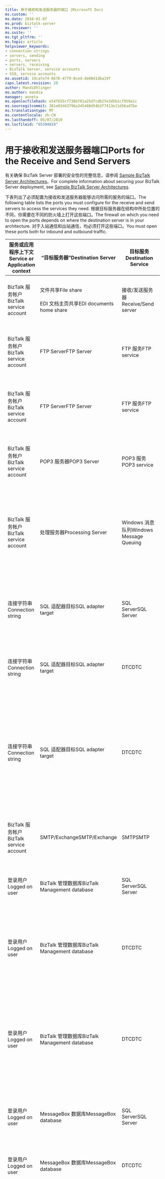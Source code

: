 ```yaml
---
title: 用于接收和发送服务器的端口 |Microsoft Docs
ms.custom: ''
ms.date: 2016-01-07
ms.prod: biztalk-server
ms.reviewer: ''
ms.suite: ''
ms.tgt_pltfrm: ''
ms.topic: article
helpviewer_keywords:
- connection strings
- servers, sending
- ports, servers
- servers, receiving
- BizTalk Server, service accounts
- SSO, service accounts
ms.assetid: 19cafe74-6676-4779-8ced-de0841dba19f
caps.latest.revision: 20
author: MandiOhlinger
ms.author: mandia
manager: anneta
ms.openlocfilehash: e54f655cf736bf01a25dfcdb2fe3d5b1cf959a1c
ms.sourcegitcommit: 381e83d43796a345488d54b3f7413e11d56ad7be
ms.translationtype: MT
ms.contentlocale: zh-CN
ms.lasthandoff: 05/07/2019
ms.locfileid: "65394819"
---
```

# <a name="ports-for-the-receive-and-send-servers"></a><span data-ttu-id="e4e3e-102">用于接收和发送服务器端口</span><span class="sxs-lookup"><span data-stu-id="e4e3e-102">Ports for the Receive and Send Servers</span></span>
<span data-ttu-id="e4e3e-103">有关确保 BizTalk Server 部署的安全性的完整信息，请参阅 [Sample BizTalk Server Architectures](../core/sample-biztalk-server-architectures.md)。</span><span class="sxs-lookup"><span data-stu-id="e4e3e-103">For complete information about securing your BizTalk Server deployment, see [Sample BizTalk Server Architectures](../core/sample-biztalk-server-architectures.md).</span></span>  
  
 <span data-ttu-id="e4e3e-104">下表列出了必须配置为接收和发送服务器能够访问所需的服务的端口。</span><span class="sxs-lookup"><span data-stu-id="e4e3e-104">The following table lists the ports you must configure for the receive and send servers to access the services they need.</span></span> <span data-ttu-id="e4e3e-105">根据目标服务器在结构中所处位置的不同，你需要在不同的防火墙上打开这些端口。</span><span class="sxs-lookup"><span data-stu-id="e4e3e-105">The firewall on which you need to open the ports depends on where the destination server is in your architecture.</span></span> <span data-ttu-id="e4e3e-106">对于入站通信和出站通信，均必须打开这些端口。</span><span class="sxs-lookup"><span data-stu-id="e4e3e-106">You must open these ports both for inbound and outbound traffic.</span></span>  
  
|<span data-ttu-id="e4e3e-107">服务或应用程序上下文</span><span class="sxs-lookup"><span data-stu-id="e4e3e-107">Service or Application context</span></span>|<span data-ttu-id="e4e3e-108">“目标服务器”</span><span class="sxs-lookup"><span data-stu-id="e4e3e-108">Destination Server</span></span>|<span data-ttu-id="e4e3e-109">目标服务</span><span class="sxs-lookup"><span data-stu-id="e4e3e-109">Destination Service</span></span>|<span data-ttu-id="e4e3e-110">Port</span><span class="sxs-lookup"><span data-stu-id="e4e3e-110">Port</span></span>|<span data-ttu-id="e4e3e-111">Protocol</span><span class="sxs-lookup"><span data-stu-id="e4e3e-111">Protocol</span></span>|<span data-ttu-id="e4e3e-112">Reason</span><span class="sxs-lookup"><span data-stu-id="e4e3e-112">Reason</span></span>|  
|------------------------------------|------------------------|-------------------------|----------|--------------|------------|  
|<span data-ttu-id="e4e3e-113">BizTalk 服务帐户</span><span class="sxs-lookup"><span data-stu-id="e4e3e-113">BizTalk service account</span></span>|<span data-ttu-id="e4e3e-114">文件共享</span><span class="sxs-lookup"><span data-stu-id="e4e3e-114">File share</span></span><br /><br /> <span data-ttu-id="e4e3e-115">EDI 文档主页共享</span><span class="sxs-lookup"><span data-stu-id="e4e3e-115">EDI documents home share</span></span>|<span data-ttu-id="e4e3e-116">接收/发送服务器</span><span class="sxs-lookup"><span data-stu-id="e4e3e-116">Receive/Send server</span></span>|<span data-ttu-id="e4e3e-117">445</span><span class="sxs-lookup"><span data-stu-id="e4e3e-117">445</span></span>|<span data-ttu-id="e4e3e-118">TCP</span><span class="sxs-lookup"><span data-stu-id="e4e3e-118">TCP</span></span>|<span data-ttu-id="e4e3e-119">检索将文件放到文件适配器的文件位置</span><span class="sxs-lookup"><span data-stu-id="e4e3e-119">Retrieve and drop files to file location for the File adapter</span></span>|  
|<span data-ttu-id="e4e3e-120">BizTalk 服务帐户</span><span class="sxs-lookup"><span data-stu-id="e4e3e-120">BizTalk service account</span></span>|<span data-ttu-id="e4e3e-121">FTP Server</span><span class="sxs-lookup"><span data-stu-id="e4e3e-121">FTP Server</span></span>|<span data-ttu-id="e4e3e-122">FTP 服务</span><span class="sxs-lookup"><span data-stu-id="e4e3e-122">FTP service</span></span>|<span data-ttu-id="e4e3e-123">20</span><span class="sxs-lookup"><span data-stu-id="e4e3e-123">20</span></span>|<span data-ttu-id="e4e3e-124">TCP</span><span class="sxs-lookup"><span data-stu-id="e4e3e-124">TCP</span></span>|<span data-ttu-id="e4e3e-125">FTP 适配器检索和删除文件到 FTP 服务器的</span><span class="sxs-lookup"><span data-stu-id="e4e3e-125">For the FTP adapter to retrieve and drop files to FTP Server</span></span>|  
|<span data-ttu-id="e4e3e-126">BizTalk 服务帐户</span><span class="sxs-lookup"><span data-stu-id="e4e3e-126">BizTalk service account</span></span>|<span data-ttu-id="e4e3e-127">FTP Server</span><span class="sxs-lookup"><span data-stu-id="e4e3e-127">FTP Server</span></span>|<span data-ttu-id="e4e3e-128">FTP 服务</span><span class="sxs-lookup"><span data-stu-id="e4e3e-128">FTP service</span></span>|<span data-ttu-id="e4e3e-129">21</span><span class="sxs-lookup"><span data-stu-id="e4e3e-129">21</span></span>|<span data-ttu-id="e4e3e-130">TCP</span><span class="sxs-lookup"><span data-stu-id="e4e3e-130">TCP</span></span>|<span data-ttu-id="e4e3e-131">FTP 适配器检索和删除文件到 FTP 服务器的</span><span class="sxs-lookup"><span data-stu-id="e4e3e-131">For the FTP adapter to retrieve and drop files to FTP Server</span></span>|  
|<span data-ttu-id="e4e3e-132">BizTalk 服务帐户</span><span class="sxs-lookup"><span data-stu-id="e4e3e-132">BizTalk service account</span></span>|<span data-ttu-id="e4e3e-133">POP3 服务器</span><span class="sxs-lookup"><span data-stu-id="e4e3e-133">POP3 Server</span></span>|<span data-ttu-id="e4e3e-134">POP3 服务</span><span class="sxs-lookup"><span data-stu-id="e4e3e-134">POP3 service</span></span>|<span data-ttu-id="e4e3e-135">110</span><span class="sxs-lookup"><span data-stu-id="e4e3e-135">110</span></span>|<span data-ttu-id="e4e3e-136">TCP</span><span class="sxs-lookup"><span data-stu-id="e4e3e-136">TCP</span></span>|<span data-ttu-id="e4e3e-137">POP3 适配器从 POP3 服务器检索电子邮件</span><span class="sxs-lookup"><span data-stu-id="e4e3e-137">For the POP3 adapter to retrieve email from POP3 Server</span></span>|  
|<span data-ttu-id="e4e3e-138">BizTalk 服务帐户</span><span class="sxs-lookup"><span data-stu-id="e4e3e-138">BizTalk service account</span></span>|<span data-ttu-id="e4e3e-139">处理服务器</span><span class="sxs-lookup"><span data-stu-id="e4e3e-139">Processing Server</span></span>|<span data-ttu-id="e4e3e-140">Windows 消息队列</span><span class="sxs-lookup"><span data-stu-id="e4e3e-140">Windows Message Queuing</span></span>|<span data-ttu-id="e4e3e-141">1801</span><span class="sxs-lookup"><span data-stu-id="e4e3e-141">1801</span></span>|<span data-ttu-id="e4e3e-142">TCP</span><span class="sxs-lookup"><span data-stu-id="e4e3e-142">TCP</span></span>|<span data-ttu-id="e4e3e-143">为 BizTalk 消息队列适配器接收并将消息发送到 BizTalk 运行时</span><span class="sxs-lookup"><span data-stu-id="e4e3e-143">For the BizTalk Message Queuing adapter to receive and send messages to the BizTalk runtime</span></span>|  
|<span data-ttu-id="e4e3e-144">连接字符串</span><span class="sxs-lookup"><span data-stu-id="e4e3e-144">Connection string</span></span>|<span data-ttu-id="e4e3e-145">SQL 适配器目标</span><span class="sxs-lookup"><span data-stu-id="e4e3e-145">SQL adapter target</span></span>|<span data-ttu-id="e4e3e-146">SQL Server</span><span class="sxs-lookup"><span data-stu-id="e4e3e-146">SQL Server</span></span>|<span data-ttu-id="e4e3e-147">1433</span><span class="sxs-lookup"><span data-stu-id="e4e3e-147">1433</span></span>|<span data-ttu-id="e4e3e-148">TCP</span><span class="sxs-lookup"><span data-stu-id="e4e3e-148">TCP</span></span>|<span data-ttu-id="e4e3e-149">检索和使用 SQL 适配器的数据库中发送消息</span><span class="sxs-lookup"><span data-stu-id="e4e3e-149">Retrieve and send messages from databases used by SQL adapter</span></span>|  
|<span data-ttu-id="e4e3e-150">连接字符串</span><span class="sxs-lookup"><span data-stu-id="e4e3e-150">Connection string</span></span>|<span data-ttu-id="e4e3e-151">SQL 适配器目标</span><span class="sxs-lookup"><span data-stu-id="e4e3e-151">SQL adapter target</span></span>|<span data-ttu-id="e4e3e-152">DTC</span><span class="sxs-lookup"><span data-stu-id="e4e3e-152">DTC</span></span>|<span data-ttu-id="e4e3e-153">135</span><span class="sxs-lookup"><span data-stu-id="e4e3e-153">135</span></span>|<span data-ttu-id="e4e3e-154">TCP</span><span class="sxs-lookup"><span data-stu-id="e4e3e-154">TCP</span></span>|<span data-ttu-id="e4e3e-155">到 SQL Server 建立事务性的连接，SQL 适配器</span><span class="sxs-lookup"><span data-stu-id="e4e3e-155">Transacted connection to SQL Server for SQL adapter</span></span>|  
|<span data-ttu-id="e4e3e-156">连接字符串</span><span class="sxs-lookup"><span data-stu-id="e4e3e-156">Connection string</span></span>|<span data-ttu-id="e4e3e-157">SQL 适配器目标</span><span class="sxs-lookup"><span data-stu-id="e4e3e-157">SQL adapter target</span></span>|<span data-ttu-id="e4e3e-158">DTC</span><span class="sxs-lookup"><span data-stu-id="e4e3e-158">DTC</span></span>|<span data-ttu-id="e4e3e-159">50000-50200</span><span class="sxs-lookup"><span data-stu-id="e4e3e-159">50000-50200</span></span>|<span data-ttu-id="e4e3e-160">TCP</span><span class="sxs-lookup"><span data-stu-id="e4e3e-160">TCP</span></span>|<span data-ttu-id="e4e3e-161">辅助 RPC 端口，用于 SQL 适配器**注意：** 您可能需要打开多个辅助 RPC 端口，具体取决于服务器负载。</span><span class="sxs-lookup"><span data-stu-id="e4e3e-161">Secondary RPC ports for SQL adapter **Note:**  You may need to open more secondary RPC ports depending on your server load.</span></span>|  
|<span data-ttu-id="e4e3e-162">BizTalk 服务帐户</span><span class="sxs-lookup"><span data-stu-id="e4e3e-162">BizTalk service account</span></span>|<span data-ttu-id="e4e3e-163">SMTP/Exchange</span><span class="sxs-lookup"><span data-stu-id="e4e3e-163">SMTP/Exchange</span></span>|<span data-ttu-id="e4e3e-164">SMTP</span><span class="sxs-lookup"><span data-stu-id="e4e3e-164">SMTP</span></span>|<span data-ttu-id="e4e3e-165">25</span><span class="sxs-lookup"><span data-stu-id="e4e3e-165">25</span></span>|<span data-ttu-id="e4e3e-166">TCP</span><span class="sxs-lookup"><span data-stu-id="e4e3e-166">TCP</span></span>|<span data-ttu-id="e4e3e-167">用于 SMPT 适配器连接到 SMTP 服务器</span><span class="sxs-lookup"><span data-stu-id="e4e3e-167">For the SMPT adapter to connect to SMTP server</span></span>|  
|<span data-ttu-id="e4e3e-168">登录用户</span><span class="sxs-lookup"><span data-stu-id="e4e3e-168">Logged on user</span></span>|<span data-ttu-id="e4e3e-169">BizTalk 管理数据库</span><span class="sxs-lookup"><span data-stu-id="e4e3e-169">BizTalk Management database</span></span>|<span data-ttu-id="e4e3e-170">SQL Server</span><span class="sxs-lookup"><span data-stu-id="e4e3e-170">SQL Server</span></span>|<span data-ttu-id="e4e3e-171">1433</span><span class="sxs-lookup"><span data-stu-id="e4e3e-171">1433</span></span>|<span data-ttu-id="e4e3e-172">TCP</span><span class="sxs-lookup"><span data-stu-id="e4e3e-172">TCP</span></span>|<span data-ttu-id="e4e3e-173">若要创建和配置 BizTalk 管理数据库</span><span class="sxs-lookup"><span data-stu-id="e4e3e-173">To create and configure the BizTalk Management database</span></span>|  
|<span data-ttu-id="e4e3e-174">登录用户</span><span class="sxs-lookup"><span data-stu-id="e4e3e-174">Logged on user</span></span>|<span data-ttu-id="e4e3e-175">BizTalk 管理数据库</span><span class="sxs-lookup"><span data-stu-id="e4e3e-175">BizTalk Management database</span></span>|<span data-ttu-id="e4e3e-176">DTC</span><span class="sxs-lookup"><span data-stu-id="e4e3e-176">DTC</span></span>|<span data-ttu-id="e4e3e-177">135</span><span class="sxs-lookup"><span data-stu-id="e4e3e-177">135</span></span>|<span data-ttu-id="e4e3e-178">TCP</span><span class="sxs-lookup"><span data-stu-id="e4e3e-178">TCP</span></span>|<span data-ttu-id="e4e3e-179">与 SQL Server 建立事务性连接，以创建、配置和更新数据库</span><span class="sxs-lookup"><span data-stu-id="e4e3e-179">Transacted connection to SQL Server to create, configure, and update the database</span></span>|  
|<span data-ttu-id="e4e3e-180">登录用户</span><span class="sxs-lookup"><span data-stu-id="e4e3e-180">Logged on user</span></span>|<span data-ttu-id="e4e3e-181">BizTalk 管理数据库</span><span class="sxs-lookup"><span data-stu-id="e4e3e-181">BizTalk Management database</span></span>|<span data-ttu-id="e4e3e-182">DTC</span><span class="sxs-lookup"><span data-stu-id="e4e3e-182">DTC</span></span>|<span data-ttu-id="e4e3e-183">50000-50200</span><span class="sxs-lookup"><span data-stu-id="e4e3e-183">50000-50200</span></span>|<span data-ttu-id="e4e3e-184">TCP</span><span class="sxs-lookup"><span data-stu-id="e4e3e-184">TCP</span></span>|<span data-ttu-id="e4e3e-185">辅助 RPC 端口，**注意：** 您可能需要打开多个辅助 RPC 端口，具体取决于服务器负载。</span><span class="sxs-lookup"><span data-stu-id="e4e3e-185">Secondary RPC ports **Note:**  You may need to open more secondary RPC ports depending on your server load.</span></span>|  
|<span data-ttu-id="e4e3e-186">登录用户</span><span class="sxs-lookup"><span data-stu-id="e4e3e-186">Logged on user</span></span>|<span data-ttu-id="e4e3e-187">MessageBox 数据库</span><span class="sxs-lookup"><span data-stu-id="e4e3e-187">MessageBox database</span></span>|<span data-ttu-id="e4e3e-188">SQL Server</span><span class="sxs-lookup"><span data-stu-id="e4e3e-188">SQL Server</span></span>|<span data-ttu-id="e4e3e-189">1433</span><span class="sxs-lookup"><span data-stu-id="e4e3e-189">1433</span></span>|<span data-ttu-id="e4e3e-190">TCP</span><span class="sxs-lookup"><span data-stu-id="e4e3e-190">TCP</span></span>|<span data-ttu-id="e4e3e-191">若要创建和配置 MessageBox 数据库</span><span class="sxs-lookup"><span data-stu-id="e4e3e-191">To create and configure the MessageBox database</span></span>|  
|<span data-ttu-id="e4e3e-192">登录用户</span><span class="sxs-lookup"><span data-stu-id="e4e3e-192">Logged on user</span></span>|<span data-ttu-id="e4e3e-193">MessageBox 数据库</span><span class="sxs-lookup"><span data-stu-id="e4e3e-193">MessageBox database</span></span>|<span data-ttu-id="e4e3e-194">DTC</span><span class="sxs-lookup"><span data-stu-id="e4e3e-194">DTC</span></span>|<span data-ttu-id="e4e3e-195">135</span><span class="sxs-lookup"><span data-stu-id="e4e3e-195">135</span></span>|<span data-ttu-id="e4e3e-196">TCP</span><span class="sxs-lookup"><span data-stu-id="e4e3e-196">TCP</span></span>|<span data-ttu-id="e4e3e-197">与用来创建宿主的 SQL Server 建立事务性的连接</span><span class="sxs-lookup"><span data-stu-id="e4e3e-197">Transacted connection to SQL Server to create the host</span></span>|  
|<span data-ttu-id="e4e3e-198">登录用户</span><span class="sxs-lookup"><span data-stu-id="e4e3e-198">Logged on user</span></span>|<span data-ttu-id="e4e3e-199">MessageBox 数据库</span><span class="sxs-lookup"><span data-stu-id="e4e3e-199">MessageBox database</span></span>|<span data-ttu-id="e4e3e-200">DTC</span><span class="sxs-lookup"><span data-stu-id="e4e3e-200">DTC</span></span>|<span data-ttu-id="e4e3e-201">50000-50200</span><span class="sxs-lookup"><span data-stu-id="e4e3e-201">50000-50200</span></span>|<span data-ttu-id="e4e3e-202">TCP</span><span class="sxs-lookup"><span data-stu-id="e4e3e-202">TCP</span></span>|<span data-ttu-id="e4e3e-203">辅助 RPC 端口，**注意：** 您可能需要打开多个辅助 RPC 端口，具体取决于服务器负载。</span><span class="sxs-lookup"><span data-stu-id="e4e3e-203">Secondary RPC ports **Note:**  You may need to open more secondary RPC ports depending on your server load.</span></span>|  
|<span data-ttu-id="e4e3e-204">SSO 服务帐户</span><span class="sxs-lookup"><span data-stu-id="e4e3e-204">SSO service account</span></span>|<span data-ttu-id="e4e3e-205">SSO 数据库</span><span class="sxs-lookup"><span data-stu-id="e4e3e-205">SSO database</span></span>|<span data-ttu-id="e4e3e-206">SQL Server</span><span class="sxs-lookup"><span data-stu-id="e4e3e-206">SQL Server</span></span>|<span data-ttu-id="e4e3e-207">1433</span><span class="sxs-lookup"><span data-stu-id="e4e3e-207">1433</span></span>|<span data-ttu-id="e4e3e-208">TCP</span><span class="sxs-lookup"><span data-stu-id="e4e3e-208">TCP</span></span>|<span data-ttu-id="e4e3e-209">企业单一登录服务用于连接到 SSO 数据库</span><span class="sxs-lookup"><span data-stu-id="e4e3e-209">For the Enterprise Single Sign-On service to connect to the SSO database</span></span>|  
|<span data-ttu-id="e4e3e-210">登录用户</span><span class="sxs-lookup"><span data-stu-id="e4e3e-210">Logged on user</span></span>|<span data-ttu-id="e4e3e-211">SSO 数据库</span><span class="sxs-lookup"><span data-stu-id="e4e3e-211">SSO database</span></span>|<span data-ttu-id="e4e3e-212">DTC</span><span class="sxs-lookup"><span data-stu-id="e4e3e-212">DTC</span></span>|<span data-ttu-id="e4e3e-213">135</span><span class="sxs-lookup"><span data-stu-id="e4e3e-213">135</span></span>|<span data-ttu-id="e4e3e-214">TCP</span><span class="sxs-lookup"><span data-stu-id="e4e3e-214">TCP</span></span>|<span data-ttu-id="e4e3e-215">与要连接到 SSO 数据库的 SQL Server 建立事务性的连接</span><span class="sxs-lookup"><span data-stu-id="e4e3e-215">Transacted connection to SQL Server to connect to the SSO database</span></span>|  
|<span data-ttu-id="e4e3e-216">登录用户</span><span class="sxs-lookup"><span data-stu-id="e4e3e-216">Logged on user</span></span>|<span data-ttu-id="e4e3e-217">SSO 数据库</span><span class="sxs-lookup"><span data-stu-id="e4e3e-217">SSO database</span></span>|<span data-ttu-id="e4e3e-218">DTC</span><span class="sxs-lookup"><span data-stu-id="e4e3e-218">DTC</span></span>|<span data-ttu-id="e4e3e-219">50000-50200</span><span class="sxs-lookup"><span data-stu-id="e4e3e-219">50000-50200</span></span>|<span data-ttu-id="e4e3e-220">TCP</span><span class="sxs-lookup"><span data-stu-id="e4e3e-220">TCP</span></span>|<span data-ttu-id="e4e3e-221">辅助 RPC 端口，**注意：** 您可能需要打开多个辅助 RPC 端口，具体取决于服务器负载。</span><span class="sxs-lookup"><span data-stu-id="e4e3e-221">Secondary RPC ports **Note:**  You may need to open more secondary RPC ports depending on your server load.</span></span>|  
|<span data-ttu-id="e4e3e-222">登录用户</span><span class="sxs-lookup"><span data-stu-id="e4e3e-222">Logged on user</span></span>|<span data-ttu-id="e4e3e-223">跟踪数据库</span><span class="sxs-lookup"><span data-stu-id="e4e3e-223">Tracking database</span></span>|<span data-ttu-id="e4e3e-224">SQL Server</span><span class="sxs-lookup"><span data-stu-id="e4e3e-224">SQL Server</span></span>|<span data-ttu-id="e4e3e-225">1433</span><span class="sxs-lookup"><span data-stu-id="e4e3e-225">1433</span></span>|<span data-ttu-id="e4e3e-226">TCP</span><span class="sxs-lookup"><span data-stu-id="e4e3e-226">TCP</span></span>|<span data-ttu-id="e4e3e-227">若要创建和配置跟踪数据库</span><span class="sxs-lookup"><span data-stu-id="e4e3e-227">To create and configure the Tracking database</span></span>|  
|<span data-ttu-id="e4e3e-228">登录用户</span><span class="sxs-lookup"><span data-stu-id="e4e3e-228">Logged on user</span></span>|<span data-ttu-id="e4e3e-229">跟踪数据库</span><span class="sxs-lookup"><span data-stu-id="e4e3e-229">Tracking database</span></span>|<span data-ttu-id="e4e3e-230">DTC</span><span class="sxs-lookup"><span data-stu-id="e4e3e-230">DTC</span></span>|<span data-ttu-id="e4e3e-231">135</span><span class="sxs-lookup"><span data-stu-id="e4e3e-231">135</span></span>|<span data-ttu-id="e4e3e-232">TCP</span><span class="sxs-lookup"><span data-stu-id="e4e3e-232">TCP</span></span>|<span data-ttu-id="e4e3e-233">与 SQL Server 建立事务性的连接</span><span class="sxs-lookup"><span data-stu-id="e4e3e-233">Transacted connection to SQL Server</span></span>|  
|<span data-ttu-id="e4e3e-234">登录用户</span><span class="sxs-lookup"><span data-stu-id="e4e3e-234">Logged on user</span></span>|<span data-ttu-id="e4e3e-235">跟踪数据库</span><span class="sxs-lookup"><span data-stu-id="e4e3e-235">Tracking database</span></span>|<span data-ttu-id="e4e3e-236">DTC</span><span class="sxs-lookup"><span data-stu-id="e4e3e-236">DTC</span></span>|<span data-ttu-id="e4e3e-237">50000-50200</span><span class="sxs-lookup"><span data-stu-id="e4e3e-237">50000-50200</span></span>|<span data-ttu-id="e4e3e-238">TCP</span><span class="sxs-lookup"><span data-stu-id="e4e3e-238">TCP</span></span>|<span data-ttu-id="e4e3e-239">辅助 RPC 端口，**注意：** 您可能需要打开多个辅助 RPC 端口，具体取决于服务器负载。</span><span class="sxs-lookup"><span data-stu-id="e4e3e-239">Secondary RPC ports **Note:**  You may need to open more secondary RPC ports depending on your server load.</span></span>|  
|<span data-ttu-id="e4e3e-240">登录用户</span><span class="sxs-lookup"><span data-stu-id="e4e3e-240">Logged on user</span></span>|<span data-ttu-id="e4e3e-241">业务规则引擎数据库</span><span class="sxs-lookup"><span data-stu-id="e4e3e-241">Business Rule Engine database</span></span>|<span data-ttu-id="e4e3e-242">SQL Server</span><span class="sxs-lookup"><span data-stu-id="e4e3e-242">SQL Server</span></span>|<span data-ttu-id="e4e3e-243">1433</span><span class="sxs-lookup"><span data-stu-id="e4e3e-243">1433</span></span>|<span data-ttu-id="e4e3e-244">TCP</span><span class="sxs-lookup"><span data-stu-id="e4e3e-244">TCP</span></span>|<span data-ttu-id="e4e3e-245">若要创建和配置业务规则引擎数据库</span><span class="sxs-lookup"><span data-stu-id="e4e3e-245">To create and configure the Business Rule Engine database</span></span>|  
|<span data-ttu-id="e4e3e-246">登录用户</span><span class="sxs-lookup"><span data-stu-id="e4e3e-246">Logged on user</span></span>|<span data-ttu-id="e4e3e-247">业务规则引擎数据库</span><span class="sxs-lookup"><span data-stu-id="e4e3e-247">Business Rule Engine database</span></span>|<span data-ttu-id="e4e3e-248">DTC</span><span class="sxs-lookup"><span data-stu-id="e4e3e-248">DTC</span></span>|<span data-ttu-id="e4e3e-249">135</span><span class="sxs-lookup"><span data-stu-id="e4e3e-249">135</span></span>|<span data-ttu-id="e4e3e-250">TCP</span><span class="sxs-lookup"><span data-stu-id="e4e3e-250">TCP</span></span>|<span data-ttu-id="e4e3e-251">与 SQL Server 建立事务性连接，以创建、配置和更新数据库</span><span class="sxs-lookup"><span data-stu-id="e4e3e-251">Transacted connection to SQL Server to create, configure, and update the database</span></span>|  
|<span data-ttu-id="e4e3e-252">登录用户</span><span class="sxs-lookup"><span data-stu-id="e4e3e-252">Logged on user</span></span>|<span data-ttu-id="e4e3e-253">业务规则引擎数据库</span><span class="sxs-lookup"><span data-stu-id="e4e3e-253">Business Rule Engine database</span></span>|<span data-ttu-id="e4e3e-254">DTC</span><span class="sxs-lookup"><span data-stu-id="e4e3e-254">DTC</span></span>|<span data-ttu-id="e4e3e-255">50000-50200</span><span class="sxs-lookup"><span data-stu-id="e4e3e-255">50000-50200</span></span>|<span data-ttu-id="e4e3e-256">TCP</span><span class="sxs-lookup"><span data-stu-id="e4e3e-256">TCP</span></span>|<span data-ttu-id="e4e3e-257">辅助 RPC 端口，**注意：** 您可能需要打开多个辅助 RPC 端口，具体取决于服务器负载。</span><span class="sxs-lookup"><span data-stu-id="e4e3e-257">Secondary RPC ports **Note:**  You may need to open more secondary RPC ports depending on your server load.</span></span>|  
|<span data-ttu-id="e4e3e-258">登录用户</span><span class="sxs-lookup"><span data-stu-id="e4e3e-258">Logged on user</span></span>|<span data-ttu-id="e4e3e-259">BAM 分析数据库</span><span class="sxs-lookup"><span data-stu-id="e4e3e-259">BAM Analysis database</span></span>|<span data-ttu-id="e4e3e-260">OLAP</span><span class="sxs-lookup"><span data-stu-id="e4e3e-260">OLAP</span></span>|<span data-ttu-id="e4e3e-261">2383 (SQL Server 2005 Analysis Services)</span><span class="sxs-lookup"><span data-stu-id="e4e3e-261">2383 (SQL Server 2005 Analysis Services)</span></span>|<span data-ttu-id="e4e3e-262">TCP</span><span class="sxs-lookup"><span data-stu-id="e4e3e-262">TCP</span></span>|<span data-ttu-id="e4e3e-263">若要更新和检索 BAM 分析数据库中的信息</span><span class="sxs-lookup"><span data-stu-id="e4e3e-263">To update and retrieve information from the BAM Analysis database</span></span>|  
|<span data-ttu-id="e4e3e-264">登录用户</span><span class="sxs-lookup"><span data-stu-id="e4e3e-264">Logged on user</span></span>|<span data-ttu-id="e4e3e-265">BAM 分析数据库</span><span class="sxs-lookup"><span data-stu-id="e4e3e-265">BAM Analysis database</span></span>|<span data-ttu-id="e4e3e-266">OLAP 服务器文件系统</span><span class="sxs-lookup"><span data-stu-id="e4e3e-266">OLAP Server File system</span></span>|<span data-ttu-id="e4e3e-267">445</span><span class="sxs-lookup"><span data-stu-id="e4e3e-267">445</span></span>|<span data-ttu-id="e4e3e-268">TCP</span><span class="sxs-lookup"><span data-stu-id="e4e3e-268">TCP</span></span>|<span data-ttu-id="e4e3e-269">若要创建的远程计算机上的 OLAP 数据文件 (.mdb)</span><span class="sxs-lookup"><span data-stu-id="e4e3e-269">To create the OLAP data file (.mdb) on the remote computer</span></span>|  
|<span data-ttu-id="e4e3e-270">登录用户</span><span class="sxs-lookup"><span data-stu-id="e4e3e-270">Logged on user</span></span>|<span data-ttu-id="e4e3e-271">BAM 分析数据库</span><span class="sxs-lookup"><span data-stu-id="e4e3e-271">BAM Analysis database</span></span>|<span data-ttu-id="e4e3e-272">OLAP</span><span class="sxs-lookup"><span data-stu-id="e4e3e-272">OLAP</span></span>|<span data-ttu-id="e4e3e-273">2725</span><span class="sxs-lookup"><span data-stu-id="e4e3e-273">2725</span></span>|<span data-ttu-id="e4e3e-274">TCP</span><span class="sxs-lookup"><span data-stu-id="e4e3e-274">TCP</span></span>|<span data-ttu-id="e4e3e-275">用于检索数据以进行分析 （PivotTable® 报表）</span><span class="sxs-lookup"><span data-stu-id="e4e3e-275">For data retrieval for analysis (PivotTable® reports)</span></span>|  
|<span data-ttu-id="e4e3e-276">登录用户</span><span class="sxs-lookup"><span data-stu-id="e4e3e-276">Logged on user</span></span>|<span data-ttu-id="e4e3e-277">BizTalk 分析数据库</span><span class="sxs-lookup"><span data-stu-id="e4e3e-277">BizTalk Analysis database</span></span>|<span data-ttu-id="e4e3e-278">OLAP</span><span class="sxs-lookup"><span data-stu-id="e4e3e-278">OLAP</span></span>|<span data-ttu-id="e4e3e-279">2383 (SQL Server 2005 Analysis Services)</span><span class="sxs-lookup"><span data-stu-id="e4e3e-279">2383 (SQL Server 2005 Analysis Services)</span></span>|<span data-ttu-id="e4e3e-280">TCP</span><span class="sxs-lookup"><span data-stu-id="e4e3e-280">TCP</span></span>|<span data-ttu-id="e4e3e-281">若要创建和配置 BizTalk 分析数据库**注意：** 需要连接到此数据库，仅当你运行 BizTalk 配置管理器时，处理服务器。</span><span class="sxs-lookup"><span data-stu-id="e4e3e-281">To create and configure the BizTalk Analysis database **Note:**  The Processing Servers need to connect to this database only when you run the BizTalk Configuration Manager.</span></span>|  
|<span data-ttu-id="e4e3e-282">登录用户</span><span class="sxs-lookup"><span data-stu-id="e4e3e-282">Logged on user</span></span>|<span data-ttu-id="e4e3e-283">BizTalk 分析数据库</span><span class="sxs-lookup"><span data-stu-id="e4e3e-283">BizTalk Analysis database</span></span>|<span data-ttu-id="e4e3e-284">OLAP 服务器文件系统</span><span class="sxs-lookup"><span data-stu-id="e4e3e-284">OLAP Server File system</span></span>|<span data-ttu-id="e4e3e-285">445</span><span class="sxs-lookup"><span data-stu-id="e4e3e-285">445</span></span>|<span data-ttu-id="e4e3e-286">TCP</span><span class="sxs-lookup"><span data-stu-id="e4e3e-286">TCP</span></span>|<span data-ttu-id="e4e3e-287">若要在远程计算机上创建 OLAP 数据文件 (.mdb)**注意：** 需要连接到此数据库，仅当你运行 BizTalk 配置管理器时，处理服务器。</span><span class="sxs-lookup"><span data-stu-id="e4e3e-287">To create the OLAP data file (.mdb) on the remote computer **Note:**  The Processing Servers need to connect to this database only when you run the BizTalk Configuration Manager.</span></span>|  
|<span data-ttu-id="e4e3e-288">登录用户</span><span class="sxs-lookup"><span data-stu-id="e4e3e-288">Logged on user</span></span>|<span data-ttu-id="e4e3e-289">BizTalk 分析数据库</span><span class="sxs-lookup"><span data-stu-id="e4e3e-289">BizTalk Analysis database</span></span>|<span data-ttu-id="e4e3e-290">OLAP</span><span class="sxs-lookup"><span data-stu-id="e4e3e-290">OLAP</span></span>|<span data-ttu-id="e4e3e-291">2725</span><span class="sxs-lookup"><span data-stu-id="e4e3e-291">2725</span></span>|<span data-ttu-id="e4e3e-292">TCP</span><span class="sxs-lookup"><span data-stu-id="e4e3e-292">TCP</span></span>|<span data-ttu-id="e4e3e-293">创建和配置数据库，以及如何检索数据以进行分析 （数据透视表报表）</span><span class="sxs-lookup"><span data-stu-id="e4e3e-293">To create and configure the database, and to retrieve data for analysis (PivotTable reports)</span></span>|  
|<span data-ttu-id="e4e3e-294">单一登录服务帐户</span><span class="sxs-lookup"><span data-stu-id="e4e3e-294">Single Sign-On service account</span></span>|<span data-ttu-id="e4e3e-295">主密钥服务器</span><span class="sxs-lookup"><span data-stu-id="e4e3e-295">Master secret server</span></span>|<span data-ttu-id="e4e3e-296">RPC</span><span class="sxs-lookup"><span data-stu-id="e4e3e-296">RPC</span></span>|<span data-ttu-id="e4e3e-297">135</span><span class="sxs-lookup"><span data-stu-id="e4e3e-297">135</span></span>|<span data-ttu-id="e4e3e-298">TCP</span><span class="sxs-lookup"><span data-stu-id="e4e3e-298">TCP</span></span>|<span data-ttu-id="e4e3e-299">与 SQL Server 建立事务性连接，以便 SSO 服务连接到主密钥服务器</span><span class="sxs-lookup"><span data-stu-id="e4e3e-299">Transacted connection to SQL Server for the SSO service to connect to the master secret server</span></span>|  
|<span data-ttu-id="e4e3e-300">单一登录服务帐户</span><span class="sxs-lookup"><span data-stu-id="e4e3e-300">Single Sign-On service account</span></span>|<span data-ttu-id="e4e3e-301">主密钥服务器</span><span class="sxs-lookup"><span data-stu-id="e4e3e-301">Master secret server</span></span>|<span data-ttu-id="e4e3e-302">辅助 RPC</span><span class="sxs-lookup"><span data-stu-id="e4e3e-302">Secondary RPC</span></span>|<span data-ttu-id="e4e3e-303">50000-50200</span><span class="sxs-lookup"><span data-stu-id="e4e3e-303">50000-50200</span></span>|<span data-ttu-id="e4e3e-304">TCP</span><span class="sxs-lookup"><span data-stu-id="e4e3e-304">TCP</span></span>|<span data-ttu-id="e4e3e-305">辅助 RPC 端口，用于 SSO 服务连接到主密钥服务器。</span><span class="sxs-lookup"><span data-stu-id="e4e3e-305">Secondary RPC ports for the SSO service to connect to the master secret server.</span></span> <span data-ttu-id="e4e3e-306">**注意：** 您可能需要打开多个辅助 RPC 端口，具体取决于服务器负载。</span><span class="sxs-lookup"><span data-stu-id="e4e3e-306">**Note:**  You may need to open more secondary RPC ports depending on your server load.</span></span>|  
|<span data-ttu-id="e4e3e-307">BizTalk 主机实例服务帐户</span><span class="sxs-lookup"><span data-stu-id="e4e3e-307">Service account for a BizTalk Host instance</span></span>|<span data-ttu-id="e4e3e-308">MessageBox 数据库</span><span class="sxs-lookup"><span data-stu-id="e4e3e-308">MessageBox database</span></span>|<span data-ttu-id="e4e3e-309">SQL Server</span><span class="sxs-lookup"><span data-stu-id="e4e3e-309">SQL Server</span></span>|<span data-ttu-id="e4e3e-310">1433</span><span class="sxs-lookup"><span data-stu-id="e4e3e-310">1433</span></span>|<span data-ttu-id="e4e3e-311">TCP</span><span class="sxs-lookup"><span data-stu-id="e4e3e-311">TCP</span></span>|<span data-ttu-id="e4e3e-312">在运行时操作期间更新和检索数据库中的信息</span><span class="sxs-lookup"><span data-stu-id="e4e3e-312">To update and retrieve information from the database during run time operations</span></span>|  
|<span data-ttu-id="e4e3e-313">BizTalk 主机实例服务帐户</span><span class="sxs-lookup"><span data-stu-id="e4e3e-313">Service account for a BizTalk Host instance</span></span>|<span data-ttu-id="e4e3e-314">BizTalk 管理数据库</span><span class="sxs-lookup"><span data-stu-id="e4e3e-314">BizTalk Management database</span></span>|<span data-ttu-id="e4e3e-315">SQL Server</span><span class="sxs-lookup"><span data-stu-id="e4e3e-315">SQL Server</span></span>|<span data-ttu-id="e4e3e-316">1433</span><span class="sxs-lookup"><span data-stu-id="e4e3e-316">1433</span></span>|<span data-ttu-id="e4e3e-317">TCP</span><span class="sxs-lookup"><span data-stu-id="e4e3e-317">TCP</span></span>|<span data-ttu-id="e4e3e-318">在运行时操作期间更新和检索数据库中的信息</span><span class="sxs-lookup"><span data-stu-id="e4e3e-318">To update and retrieve information from the database during run time operations</span></span>|  
|<span data-ttu-id="e4e3e-319">BizTalk 主机实例服务帐户</span><span class="sxs-lookup"><span data-stu-id="e4e3e-319">Service account for a BizTalk Host instance</span></span>|<span data-ttu-id="e4e3e-320">SSO 数据库</span><span class="sxs-lookup"><span data-stu-id="e4e3e-320">SSO database</span></span>|<span data-ttu-id="e4e3e-321">SQL Server</span><span class="sxs-lookup"><span data-stu-id="e4e3e-321">SQL Server</span></span>|<span data-ttu-id="e4e3e-322">1433</span><span class="sxs-lookup"><span data-stu-id="e4e3e-322">1433</span></span>|<span data-ttu-id="e4e3e-323">TCP</span><span class="sxs-lookup"><span data-stu-id="e4e3e-323">TCP</span></span>|<span data-ttu-id="e4e3e-324">在运行时操作期间更新和检索数据库中的信息</span><span class="sxs-lookup"><span data-stu-id="e4e3e-324">To update and retrieve information from the database during run time operations</span></span>|  
|<span data-ttu-id="e4e3e-325">BizTalk 主机实例服务帐户</span><span class="sxs-lookup"><span data-stu-id="e4e3e-325">Service account for a BizTalk Host instance</span></span>|<span data-ttu-id="e4e3e-326">跟踪数据库</span><span class="sxs-lookup"><span data-stu-id="e4e3e-326">Tracking database</span></span>|<span data-ttu-id="e4e3e-327">SQL Server</span><span class="sxs-lookup"><span data-stu-id="e4e3e-327">SQL Server</span></span>|<span data-ttu-id="e4e3e-328">1433</span><span class="sxs-lookup"><span data-stu-id="e4e3e-328">1433</span></span>|<span data-ttu-id="e4e3e-329">TCP</span><span class="sxs-lookup"><span data-stu-id="e4e3e-329">TCP</span></span>|<span data-ttu-id="e4e3e-330">在运行时操作期间更新和检索数据库中的信息</span><span class="sxs-lookup"><span data-stu-id="e4e3e-330">To update and retrieve information from the database during run time operations</span></span>|  
  
## <a name="see-also"></a><span data-ttu-id="e4e3e-331">请参阅</span><span class="sxs-lookup"><span data-stu-id="e4e3e-331">See Also</span></span>  
 <span data-ttu-id="e4e3e-332">[服务器命名约定](../core/server-naming-conventions.md) </span><span class="sxs-lookup"><span data-stu-id="e4e3e-332">[Server Naming Conventions](../core/server-naming-conventions.md) </span></span>  
 <span data-ttu-id="e4e3e-333">[HTTP 适配器的安全建议](../core/http-adapter-security-recommendations.md) </span><span class="sxs-lookup"><span data-stu-id="e4e3e-333">[HTTP Adapter Security Recommendations](../core/http-adapter-security-recommendations.md) </span></span>  
 <span data-ttu-id="e4e3e-334">[SOAP 适配器的安全建议](../core/soap-adapter-security-recommendations.md) </span><span class="sxs-lookup"><span data-stu-id="e4e3e-334">[SOAP Adapter Security Recommendations](../core/soap-adapter-security-recommendations.md) </span></span>  
 <span data-ttu-id="e4e3e-335">[FTP 适配器的安全建议](http://msdn.microsoft.com/library/ea7c0577-9d72-4d63-94e7-8f649c6e713f) </span><span class="sxs-lookup"><span data-stu-id="e4e3e-335">[FTP Adapter Security Recommendations](http://msdn.microsoft.com/library/ea7c0577-9d72-4d63-94e7-8f649c6e713f) </span></span>  
 <span data-ttu-id="e4e3e-336">[SMTP 适配器的安全建议](../core/smtp-adapter-security-recommendations.md) </span><span class="sxs-lookup"><span data-stu-id="e4e3e-336">[SMTP Adapter Security Recommendations](../core/smtp-adapter-security-recommendations.md) </span></span>  
 <span data-ttu-id="e4e3e-337">[文件适配器的安全建议](http://msdn.microsoft.com/library/fe4d51c0-b697-457b-bf27-f1cf6965d954) </span><span class="sxs-lookup"><span data-stu-id="e4e3e-337">[File Adapter Security Recommendations](http://msdn.microsoft.com/library/fe4d51c0-b697-457b-bf27-f1cf6965d954) </span></span>  
 <span data-ttu-id="e4e3e-338">[具有信息工作者服务的大型分布式体系结构](../core/large-distributed-architecture-with-information-worker-services.md) </span><span class="sxs-lookup"><span data-stu-id="e4e3e-338">[Large Distributed Architecture with Information Worker Services](../core/large-distributed-architecture-with-information-worker-services.md) </span></span>  
 [<span data-ttu-id="e4e3e-339">BizTalk Server 必需的端口</span><span class="sxs-lookup"><span data-stu-id="e4e3e-339">Required Ports for BizTalk Server</span></span>](../core/required-ports-for-biztalk-server.md)